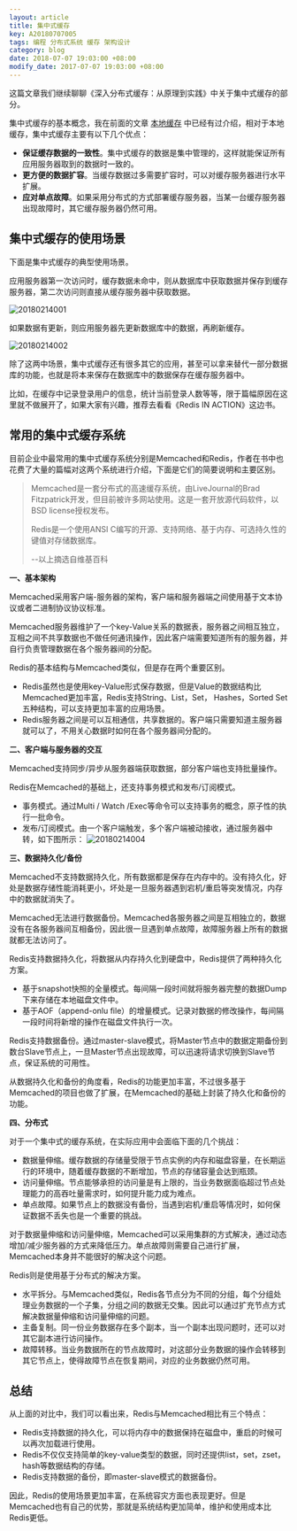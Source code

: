 ```yaml
---
layout: article
title: 集中式缓存
key: A20180707005
tags: 编程 分布式系统 缓存 架构设计
category: blog
date: 2018-07-07 19:03:00 +08:00
modify_date: 2017-07-07 19:03:00 +08:00
---
```


这篇文章我们继续聊聊《深入分布式缓存：从原理到实践》中关于集中式缓存的部分。

集中式缓存的基本概念，我在前面的文章 [本地缓存](http://localhost:4000/blog/2018/07/07/distributed-system-cache-3.html) 中已经有过介绍，相对于本地缓存，集中式缓存主要有以下几个优点：

* **保证缓存数据的一致性**。集中式缓存的数据是集中管理的，这样就能保证所有应用服务器取到的数据时一致的。
* **更方便的数据扩容**。当缓存数据过多需要扩容时，可以对缓存服务器进行水平扩展。
* **应对单点故障**。如果采用分布式的方式部署缓存服务器，当某一台缓存服务器出现故障时，其它缓存服务器仍然可用。

<!--more-->

## 集中式缓存的使用场景

下面是集中式缓存的典型使用场景。

应用服务器第一次访问时，缓存数据未命中，则从数据库中获取数据并保存到缓存服务器，第二次访问则直接从缓存服务器中获取数据。

![20180214001](http://ot6uqhsry.bkt.clouddn.com/20180214001.png)

如果数据有更新，则应用服务器先更新数据库中的数据，再刷新缓存。

![20180214002](http://ot6uqhsry.bkt.clouddn.com/20180214002.png)

除了这两中场景，集中式缓存还有很多其它的应用，甚至可以拿来替代一部分数据库的功能，也就是将本来保存在数据库中的数据保存在缓存服务器中。

比如，在缓存中记录登录用户的信息，统计当前登录人数等等，限于篇幅原因在这里就不做展开了，如果大家有兴趣，推荐去看看《Redis IN ACTION》这边书。

## 常用的集中式缓存系统
目前企业中最常用的集中式缓存系统分别是Memcached和Redis，作者在书中也花费了大量的篇幅对这两个系统进行介绍，下面是它们的简要说明和主要区别。

>Memcached是一套分布式的高速缓存系统，由LiveJournal的Brad Fitzpatrick开发，但目前被许多网站使用。这是一套开放源代码软件，以BSD license授权发布。
> 
> Redis是一个使用ANSI C编写的开源、支持网络、基于内存、可选持久性的键值对存储数据库。
> 
>--以上摘选自维基百科

**一、基本架构**

Memcached采用客户端-服务器的架构，客户端和服务器端之间使用基于文本协议或者二进制协议协议标准。

Memcached服务器维护了一个key-Value关系的数据表，服务器之间相互独立，互相之间不共享数据也不做任何通讯操作，因此客户端需要知道所有的服务器，并自行负责管理数据在各个服务器间的分配。

Redis的基本结构与Memcached类似，但是存在两个重要区别。

* Redis虽然也是使用key-Value形式保存数据，但是Value的数据结构比Memcached更加丰富，Redis支持String、List，Set， Hashes，Sorted Set五种结构，可以支持更加丰富的应用场景。
* Redis服务器之间是可以互相通信，共享数据的。客户端只需要知道主服务器就可以了，不用关心数据时如何在各个服务器间分配的。

**二、客户端与服务器的交互**

Memcached支持同步/异步从服务器端获取数据，部分客户端也支持批量操作。

Redis在Memcached的基础上，还支持事务模式和发布/订阅模式。

* 事务模式。通过Multi / Watch /Exec等命令可以支持事务的概念，原子性的执行一批命令。
* 发布/订阅模式。由一个客户端触发，多个客户端被动接收，通过服务器中转，如下图所示：
  ![20180214004](http://ot6uqhsry.bkt.clouddn.com/20180214004.png)


**三、数据持久化/备份**

Memcached不支持数据持久化，所有数据都是保存在内存中的。没有持久化，好处是数据存储性能消耗更小，坏处是一旦服务器遇到宕机/重启等突发情况，内存中的数据就消失了。

Memcached无法进行数据备份。Memcached各服务器之间是互相独立的，数据没有在各服务器间互相备份，因此很一旦遇到单点故障，故障服务器上所有的数据就都无法访问了。

Redis支持数据持久化，将数据从内存持久化到硬盘中，Redis提供了两种持久化方案。

* 基于snapshot快照的全量模式。每间隔一段时间就将服务器完整的数据Dump下来存储在本地磁盘文件中。
* 基于AOF（append-onlu file）的增量模式。记录对数据的修改操作，每间隔一段时间将新增的操作在磁盘文件执行一次。

Redis支持数据备份。通过master-slave模式，将Master节点中的数据定期备份到数台Slave节点上，一旦Master节点出现故障，可以迅速将请求切换到Slave节点，保证系统的可用性。

从数据持久化和备份的角度看，Redis的功能更加丰富，不过很多基于Memcached的项目也做了扩展，在Memcached的基础上封装了持久化和备份的功能。

**四、分布式**

对于一个集中式的缓存系统，在实际应用中会面临下面的几个挑战：

* 数据量伸缩。缓存数据的存储量受限于节点实例的内存和磁盘容量，在长期运行的环境中，随着缓存数据的不断增加，节点的存储容量会达到瓶颈。
* 访问量伸缩。节点能够承担的访问量是有上限的，当业务数据面临超过节点处理能力的高吞吐量需求时，如何提升能力成为难点。
* 单点故障。如果节点上的数据没有备份，当遇到宕机/重启等情况时，如何保证数据不丢失也是一个重要的挑战。

对于数据量伸缩和访问量伸缩，Memcached可以采用集群的方式解决，通过动态增加/减少服务器的方式来降低压力。单点故障则需要自己进行扩展，Memcached本身并不能很好的解决这个问题。

Redis则是使用基于分布式的解决方案。

* 水平拆分。与Memcached类似，Redis各节点分为不同的分组，每个分组处理业务数据的一个子集，分组之间的数据无交集。因此可以通过扩充节点方式解决数据量伸缩和访问量伸缩的问题。
* 主备复制。同一份业务数据存在多个副本，当一个副本出现问题时，还可以对其它副本进行访问操作。
* 故障转移。当业务数据所在的节点故障时，对这部分业务数据的操作会转移到其它节点上，使得故障节点在恢复期间，对应的业务数据仍然可用。

## 总结

从上面的对比中，我们可以看出来，Redis与Memcached相比有三个特点：

* Redis支持数据的持久化，可以将内存中的数据保持在磁盘中，重启的时候可以再次加载进行使用。
* Redis不仅仅支持简单的key-value类型的数据，同时还提供list，set，zset，hash等数据结构的存储。
* Redis支持数据的备份，即master-slave模式的数据备份。

因此，Redis的使用场景更加丰富，在系统容灾方面也表现更好。但是Memcached也有自己的优势，那就是系统结构更加简单，维护和使用成本比Redis更低。


